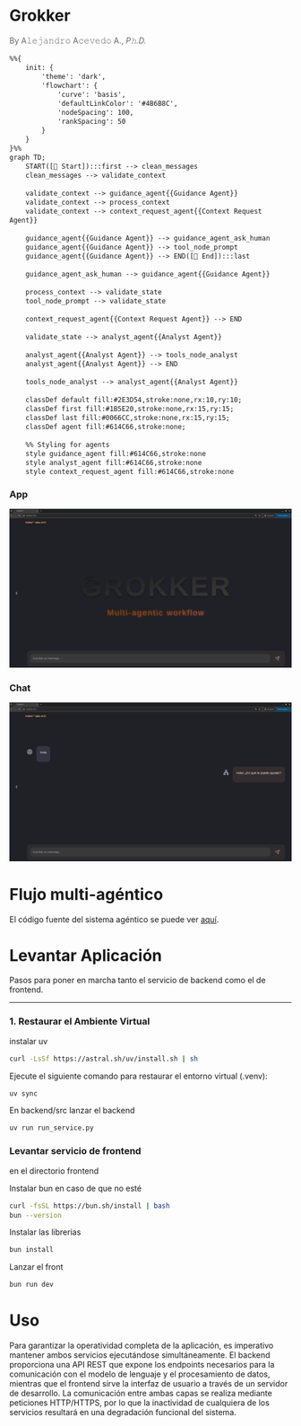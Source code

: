 # Grokker

<div align="left">
  <p style="color: #666666;">
    By A𝚕𝚎𝚓𝚊𝚗𝚍𝚛𝚘 A𝚌𝚎𝚟𝚎𝚍𝚘 A., <i>P𝚑.D.</i>
  </p>
</div>

```mermaid
%%{
    init: {
        'theme': 'dark',
        'flowchart': {
            'curve': 'basis',
            'defaultLinkColor': '#4B6B8C',
            'nodeSpacing': 100,
            'rankSpacing': 50
        }
    }
}%%
graph TD;
    START([🚀 Start]):::first --> clean_messages
    clean_messages --> validate_context
    
    validate_context --> guidance_agent{{Guidance Agent}}
    validate_context --> process_context
    validate_context --> context_request_agent{{Context Request Agent}}
    
    guidance_agent{{Guidance Agent}} --> guidance_agent_ask_human
    guidance_agent{{Guidance Agent}} --> tool_node_prompt
    guidance_agent{{Guidance Agent}} --> END([🏁 End]):::last
    
    guidance_agent_ask_human --> guidance_agent{{Guidance Agent}}
    
    process_context --> validate_state
    tool_node_prompt --> validate_state
    
    context_request_agent{{Context Request Agent}} --> END
    
    validate_state --> analyst_agent{{Analyst Agent}}
    
    analyst_agent{{Analyst Agent}} --> tools_node_analyst
    analyst_agent{{Analyst Agent}} --> END
    
    tools_node_analyst --> analyst_agent{{Analyst Agent}}

    classDef default fill:#2E3D54,stroke:none,rx:10,ry:10;
    classDef first fill:#1B5E20,stroke:none,rx:15,ry:15;
    classDef last fill:#0066CC,stroke:none,rx:15,ry:15;
    classDef agent fill:#614C66,stroke:none;
    
    %% Styling for agents
    style guidance_agent fill:#614C66,stroke:none
    style analyst_agent fill:#614C66,stroke:none
    style context_request_agent fill:#614C66,stroke:none
```
### App
![WebApp home](docs/Screenshot1.png)
### Chat
![WebApp chat](docs/Screenshot2.png)

# Flujo multi-agéntico

El código fuente del sistema agéntico se puede ver [aquí]([backend/src/agents/grokker/multiagent_graph_v2.py](https://github.com/Cognition-Flux/Grokker/blob/main/backend/src/agents/grokker/multiagent_graph_v2.py)).


# Levantar Aplicación

Pasos para poner en marcha tanto el servicio de backend como el de frontend.

---

### 1. Restaurar el Ambiente Virtual


instalar uv

```bash
curl -LsSf https://astral.sh/uv/install.sh | sh
```

Ejecute el siguiente comando para restaurar el entorno virtual (.venv):

```bash
uv sync
```

En backend/src lanzar el backend

```bash
uv run run_service.py 
```

### Levantar servicio de frontend

en el directorio frontend

Instalar bun en caso de que no esté

```bash
curl -fsSL https://bun.sh/install | bash
bun --version
```
Instalar las librerias

```bash
bun install
```
Lanzar el front
```bash
bun run dev
```

# Uso

Para garantizar la operatividad completa de la aplicación, es imperativo mantener ambos servicios ejecutándose simultáneamente. El backend proporciona una API REST que expone los endpoints necesarios para la comunicación con el modelo de lenguaje y el procesamiento de datos, mientras que el frontend sirve la interfaz de usuario a través de un servidor de desarrollo. La comunicación entre ambas capas se realiza mediante peticiones HTTP/HTTPS, por lo que la inactividad de cualquiera de los servicios resultará en una degradación funcional del sistema.